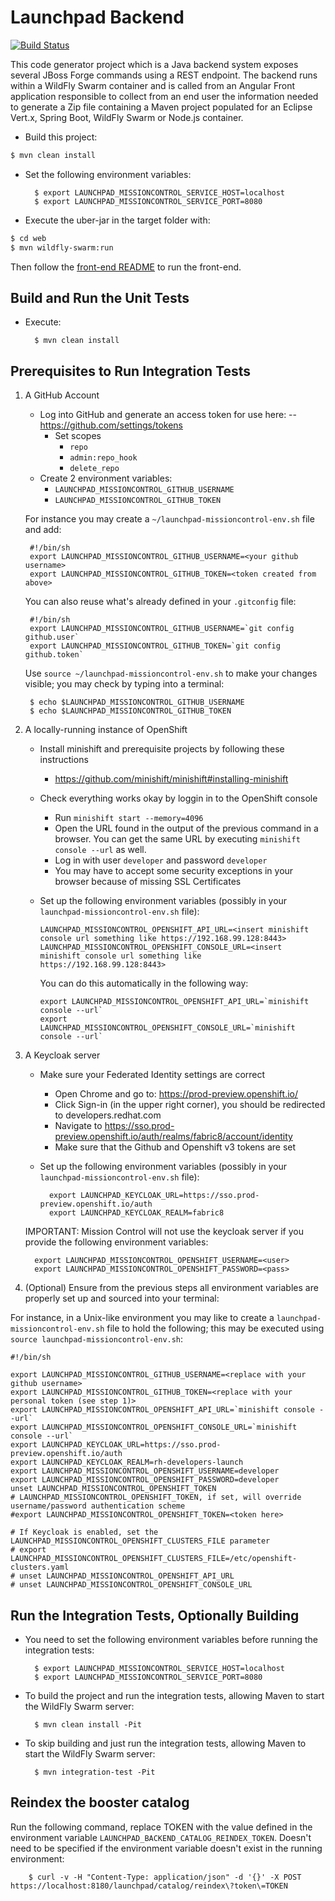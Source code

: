 # Launchpad Backend

[![Build Status](https://ci.centos.org/view/Devtools/job/devtools-launchpad-backend-generator-build-master/badge/icon)](https://ci.centos.org/view/Devtools/job/devtools-launchpad-backend-generator-build-master/)

This code generator project which is a Java backend system exposes several JBoss Forge commands
using a REST endpoint. The backend runs within a WildFly Swarm container and is called from
an Angular Front application responsible to collect from an end user the information needed to generate
a Zip file containing a Maven project populated for an Eclipse Vert.x, Spring Boot, WildFly Swarm or Node.js
container.

* Build this project:

```bash
$ mvn clean install
```

* Set the following environment variables: 

		$ export LAUNCHPAD_MISSIONCONTROL_SERVICE_HOST=localhost
		$ export LAUNCHPAD_MISSIONCONTROL_SERVICE_PORT=8080

* Execute the uber-jar in the target folder with:

```bash
$ cd web
$ mvn wildfly-swarm:run
```

Then follow the [front-end README](https://github.com/fabric8-launch/launchpad-frontend/blob/master/README.md) to run the front-end.

Build and Run the Unit Tests
----------------------------

* Execute:

        $ mvn clean install

Prerequisites to Run Integration Tests
--------------------------------------

1. A GitHub Account

    * Log into GitHub and generate an access token for use here:
    --  https://github.com/settings/tokens
        * Set scopes
            * `repo`
            * `admin:repo_hook`
            * `delete_repo`
    * Create 2 environment variables:
        * `LAUNCHPAD_MISSIONCONTROL_GITHUB_USERNAME`
        * `LAUNCHPAD_MISSIONCONTROL_GITHUB_TOKEN`

    For instance you may create a `~/launchpad-missioncontrol-env.sh` file and add:
    
        #!/bin/sh
        export LAUNCHPAD_MISSIONCONTROL_GITHUB_USERNAME=<your github username>
        export LAUNCHPAD_MISSIONCONTROL_GITHUB_TOKEN=<token created from above>
    
    You can also reuse what's already defined in your `.gitconfig` file:
    
        #!/bin/sh
        export LAUNCHPAD_MISSIONCONTROL_GITHUB_USERNAME=`git config github.user`
        export LAUNCHPAD_MISSIONCONTROL_GITHUB_TOKEN=`git config github.token`

    Use `source ~/launchpad-missioncontrol-env.sh` to make your changes visible; you may check by typing into a terminal:

        $ echo $LAUNCHPAD_MISSIONCONTROL_GITHUB_USERNAME
        $ echo $LAUNCHPAD_MISSIONCONTROL_GITHUB_TOKEN

     
2. A locally-running instance of OpenShift 

    * Install minishift and prerequisite projects by following these instructions
        * https://github.com/minishift/minishift#installing-minishift
	
    * Check everything works okay by loggin in to the OpenShift console
        * Run `minishift start --memory=4096`
        * Open the URL found in the output of the previous command in a browser. You can get the same URL by executing `minishift console --url` as well.
        * Log in with user `developer` and password `developer`
        * You may have to accept some security exceptions in your browser because of missing SSL Certificates

    * Set up the following environment variables (possibly in your `launchpad-missioncontrol-env.sh` file):
        ```
        LAUNCHPAD_MISSIONCONTROL_OPENSHIFT_API_URL=<insert minishift console url something like https://192.168.99.128:8443>
        LAUNCHPAD_MISSIONCONTROL_OPENSHIFT_CONSOLE_URL=<insert minishift console url something like https://192.168.99.128:8443>
        ```
        
        You can do this automatically in the following way:       
        ```
        export LAUNCHPAD_MISSIONCONTROL_OPENSHIFT_API_URL=`minishift console --url`
        export LAUNCHPAD_MISSIONCONTROL_OPENSHIFT_CONSOLE_URL=`minishift console --url`
        ```

3. A Keycloak server

    * Make sure your Federated Identity settings are correct
        * Open Chrome and go to: https://prod-preview.openshift.io/
        * Click Sign-in (in the upper right corner), you should be redirected to developers.redhat.com
        * Navigate to https://sso.prod-preview.openshift.io/auth/realms/fabric8/account/identity
        * Make sure that the Github and Openshift v3 tokens are set

    * Set up the following environment variables (possibly in your `launchpad-missioncontrol-env.sh` file): 
      ```
        export LAUNCHPAD_KEYCLOAK_URL=https://sso.prod-preview.openshift.io/auth
        export LAUNCHPAD_KEYCLOAK_REALM=fabric8
      ```
    IMPORTANT: Mission Control will not use the keycloak server if you provide the following environment variables:
      ```    
        export LAUNCHPAD_MISSIONCONTROL_OPENSHIFT_USERNAME=<user>
        export LAUNCHPAD_MISSIONCONTROL_OPENSHIFT_PASSWORD=<pass>
      ```

4. (Optional) Ensure from the previous steps all environment variables are properly set up and sourced into your terminal:

For instance, in a Unix-like environment you may like to create a `launchpad-missioncontrol-env.sh` file to hold the following; this may be executed using `source launchpad-missioncontrol-env.sh`: 

```
#!/bin/sh 

export LAUNCHPAD_MISSIONCONTROL_GITHUB_USERNAME=<replace with your github username>
export LAUNCHPAD_MISSIONCONTROL_GITHUB_TOKEN=<replace with your personal token (see step 1)>
export LAUNCHPAD_MISSIONCONTROL_OPENSHIFT_API_URL=`minishift console --url`
export LAUNCHPAD_MISSIONCONTROL_OPENSHIFT_CONSOLE_URL=`minishift console --url`
export LAUNCHPAD_KEYCLOAK_URL=https://sso.prod-preview.openshift.io/auth
export LAUNCHPAD_KEYCLOAK_REALM=rh-developers-launch
export LAUNCHPAD_MISSIONCONTROL_OPENSHIFT_USERNAME=developer
export LAUNCHPAD_MISSIONCONTROL_OPENSHIFT_PASSWORD=developer
unset LAUNCHPAD_MISSIONCONTROL_OPENSHIFT_TOKEN
# LAUNCHPAD_MISSIONCONTROL_OPENSHIFT_TOKEN, if set, will override username/password authentication scheme
#export LAUNCHPAD_MISSIONCONTROL_OPENSHIFT_TOKEN=<token here>

# If Keycloak is enabled, set the LAUNCHPAD_MISSIONCONTROL_OPENSHIFT_CLUSTERS_FILE parameter
# export LAUNCHPAD_MISSIONCONTROL_OPENSHIFT_CLUSTERS_FILE=/etc/openshift-clusters.yaml 
# unset LAUNCHPAD_MISSIONCONTROL_OPENSHIFT_API_URL
# unset LAUNCHPAD_MISSIONCONTROL_OPENSHIFT_CONSOLE_URL

``` 
        
Run the Integration Tests, Optionally Building
----------------------------------------------

* You need to set the following environment variables before running the integration tests: 

		$ export LAUNCHPAD_MISSIONCONTROL_SERVICE_HOST=localhost
		$ export LAUNCHPAD_MISSIONCONTROL_SERVICE_PORT=8080


* To build the project and run the integration tests, allowing Maven to start the WildFly Swarm server:
 
        $ mvn clean install -Pit


* To skip building and just run the integration tests, allowing Maven to start the WildFly Swarm server:

        $ mvn integration-test -Pit

Reindex the booster catalog
---------------------------

Run the following command, replace TOKEN with the value defined in the environment variable `LAUNCHPAD_BACKEND_CATALOG_REINDEX_TOKEN`. Doesn't need to be specified if the environment variable doesn't exist in the running environment:

        $ curl -v -H "Content-Type: application/json" -d '{}' -X POST  https://localhost:8180/launchpad/catalog/reindex\?token\=TOKEN

